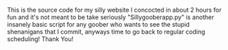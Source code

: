 This is the source code for my silly website I concocted in about 2 hours for fun and it's not meant to be take seriously
"Sillygooberapp.py" is another insanely basic script for any goober who wants to see the stupid shenanigans that I commit,
anyways time to go back to regular coding scheduling!
Thank You!

